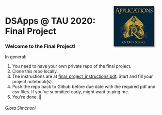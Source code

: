 <img src="images/DSApps_logo_small.jpg" align="right" />

# DSApps @ TAU 2020: Final Project

### Welcome to the Final Project!

In general:

1. You need to have your own private repo of the final project.
2. Clone this repo locally.
3. The instructions are at [final_project_instructions.pdf](final_project_instructions.pdf). Start and fill your project notebook(s).
4. Push the repo back to Github before due date with the required pdf and csv files. If you've submitted early, might want to ping me.
5. You're done. :nail_care:

###### Giora Simchoni